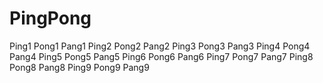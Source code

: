 # PingPong
Ping1
Pong1
Pang1
Ping2
Pong2
Pang2
Ping3
Pong3
Pang3
Ping4
Pong4
Pang4
Ping5
Pong5
Pang5
Ping6
Pong6
Pang6
Ping7
Pong7
Pang7
Ping8
Pong8
Pang8
Ping9
Pong9
Pang9

